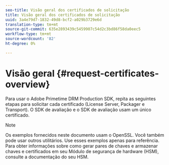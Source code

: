 ```yaml
---
seo-title: Visão geral dos certificados de solicitação
title: Visão geral dos certificados de solicitação
uuid: 3a4e79d7-1832-49d8-bcf2-a029b3729e6d
translation-type: tm+mt
source-git-commit: 635e2893439c5459907c54d2c3bd86f58da0eec5
workflow-type: tm+mt
source-wordcount: '82'
ht-degree: 0%

---
```



# Visão geral {#request-certificates-overview}

Para usar o Adobe Primetime DRM Production SDK, repita as seguintes etapas para solicitar cada certificado (License Server, Packager e Transport). O SDK de avaliação e o SDK de avaliação usam um único certificado.

>[!NOTE]
>
>Os exemplos fornecidos neste documento usam o OpenSSL. Você também pode usar outros utilitários. Use esses exemplos apenas para referência. Para obter informações sobre como gerar pares de chaves e armazenar chaves e certificados em seu Módulo de segurança de hardware (HSM), consulte a documentação do seu HSM.